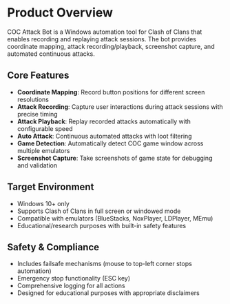# Product Overview

COC Attack Bot is a Windows automation tool for Clash of Clans that enables recording and replaying attack sessions. The bot provides coordinate mapping, attack recording/playback, screenshot capture, and automated continuous attacks.

## Core Features
- **Coordinate Mapping**: Record button positions for different screen resolutions
- **Attack Recording**: Capture user interactions during attack sessions with precise timing
- **Attack Playback**: Replay recorded attacks automatically with configurable speed
- **Auto Attack**: Continuous automated attacks with loot filtering
- **Game Detection**: Automatically detect COC game window across multiple emulators
- **Screenshot Capture**: Take screenshots of game state for debugging and validation

## Target Environment
- Windows 10+ only
- Supports Clash of Clans in full screen or windowed mode
- Compatible with emulators (BlueStacks, NoxPlayer, LDPlayer, MEmu)
- Educational/research purposes with built-in safety features

## Safety & Compliance
- Includes failsafe mechanisms (mouse to top-left corner stops automation)
- Emergency stop functionality (ESC key)
- Comprehensive logging for all actions
- Designed for educational purposes with appropriate disclaimers